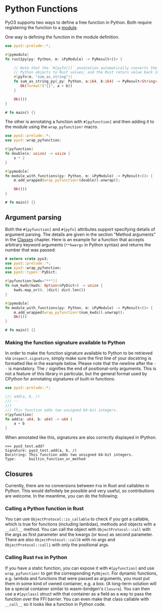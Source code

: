 # Python Functions

PyO3 supports two ways to define a free function in Python. Both require registering
the function to a [module](./module.md).

One way is defining the function in the module definition.

```rust
use pyo3::prelude::*;

#[pymodule]
fn rust2py(py: Python, m: &PyModule) -> PyResult<()> {

    // Note that the `#[pyfn()]` annotation automatically converts the arguments from
    // Python objects to Rust values; and the Rust return value back into a Python object.
    #[pyfn(m, "sum_as_string")]
    fn sum_as_string_py(_py: Python, a:i64, b:i64) -> PyResult<String> {
       Ok(format!("{}", a + b))
    }

    Ok(())
}

# fn main() {}
```

The other is annotating a function with `#[pyfunction]` and then adding it
to the module using the `wrap_pyfunction!` macro.

```rust
use pyo3::prelude::*;
use pyo3::wrap_pyfunction;

#[pyfunction]
fn double(x: usize) -> usize {
    x * 2
}

#[pymodule]
fn module_with_functions(py: Python, m: &PyModule) -> PyResult<()> {
    m.add_wrapped(wrap_pyfunction!(double)).unwrap();

    Ok(())
}

# fn main() {}
```

## Argument parsing

Both the `#[pyfunction]` and `#[pyfn]` attributes support specifying details of
argument parsing.  The details are given in the section "Method arguments" in
the [Classes](class.md) chapter.  Here is an example for a function that accepts
arbitrary keyword arguments (`**kwargs` in Python syntax) and returns the number
that was passed:

```rust
# extern crate pyo3;
use pyo3::prelude::*;
use pyo3::wrap_pyfunction;
use pyo3::types::PyDict;

#[pyfunction(kwds="**")]
fn num_kwds(kwds: Option<&PyDict>) -> usize {
    kwds.map_or(0, |dict| dict.len())
}

#[pymodule]
fn module_with_functions(py: Python, m: &PyModule) -> PyResult<()> {
    m.add_wrapped(wrap_pyfunction!(num_kwds)).unwrap();
    Ok(())
}

# fn main() {}
```

### Making the function signature available to Python

In order to make the function signature available to Python to be retrieved via
`inspect.signature`, simply make sure the first line of your docstring is
formatted like in the example below. Please note that the newline after the
`--` is mandatory. The `/` signifies the end of positional-only arguments. This
is not a feature of this library in particular, but the general format used by
CPython for annotating signatures of built-in functions.

```rust
use pyo3::prelude::*;

/// add(a, b, /)
/// --
///
/// This function adds two unsigned 64-bit integers.
#[pyfunction]
fn add(a: u64, b: u64) -> u64 {
    a + b
}
```

When annotated like this, signatures are also correctly displayed in IPython.
```ignore
>>> pyo3_test.add?
Signature: pyo3_test.add(a, b, /)
Docstring: This function adds two unsigned 64-bit integers.
Type:      builtin_function_or_method
```

## Closures

Currently, there are no conversions between `Fn`s in Rust and callables in Python. This would definitely be possible and very useful, so contributions are welcome. In the meantime, you can do the following:

### Calling a Python function in Rust

You can use `ObjectProtocol::is_callable` to check if you got a callable, which is true for functions (including lambdas), methods and objects with a `__call__` method. You can call the object with `ObjectProtocol::call` with the args as first parameter and the kwargs (or `None`) as second parameter. There are also `ObjectProtocol::call0` with no args and `ObjectProtocol::call1` with only the positional args.

### Calling Rust `Fn`s in Python

If you have a static function, you can expose it with `#[pyfunction]` and use `wrap_pyfunction!` to get the corresponding `PyObject`. For dynamic functions, e.g. lambda and functions that were passed as arguments, you must put them in some kind of owned container, e.g. a box. (A long-term solution will be a special container similar to wasm-bindgen's `Closure`). You can then use a `#[pyclass]` struct with that container as a field as a way to pass the function over the FFI barrier. You can even make that class callable with `__call__` so it looks like a function in Python code.
